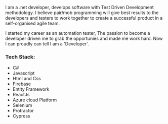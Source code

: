   I am a .net developer, develops software with Test Driven Development methodology. I believe pair/mob programming will give best results to the developers and testers to work together to create a successful product in a self-organised agile team.

  I started my career as an automation tester, The passion to become a developer driven me to grab the opportunies and made me work hard. Now I can proudly can tell I am a 'Developer'.

### Tech Stack: ###
* C#
* Javascript
* Html and Css
* Firebase
* Entity Framework
* ReactJs
* Azure cloud Platform
* Selenium
* Protractor
* Cypress
